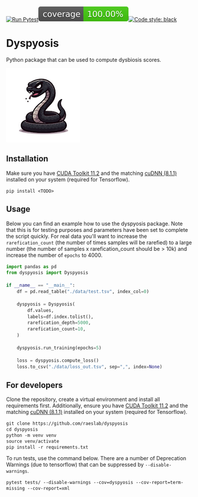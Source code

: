 [![Run Pytest](https://github.com/raeslab/dyspyosis/actions/workflows/autopytest.yml/badge.svg)](https://github.com/raeslab/dyspyosis/actions/workflows/autopytest.yml)[![Coverage](https://raw.githubusercontent.com/raeslab/dyspyosis/main/docs/coverage-badge.svg)](https://raw.githubusercontent.com/raeslab/dyspyosis/main/docs/coverage-badge.svg)[![Code style: black](https://img.shields.io/badge/code%20style-black-000000.svg)](https://github.com/psf/black)

# Dyspyosis

Python package that can be used to compute dysbiosis scores.

![A gumpy black snake, minimalist illustration](./docs/img/dyspyosis_logo_small.jpg)

## Installation

Make sure you have [CUDA Toolkit 11.2] and the matching [cuDNN (8.1.1)] installed on your system (required for Tensorflow).

```commandline
pip install <TODO>
```

## Usage

Below you can find an example how to use the dyspyosis package. Note that this is for testing purposes and parameters 
have been set to complete the script quickly. For real data you'll want to increase the ```rarefication_count``` (the 
number of times samples will be rarefied) to a large number (the number of samples x rarefication_count should be > 10k) 
and increase the number of ```epochs``` to 4000.

```python
import pandas as pd
from dyspyosis import Dyspyosis

if __name__ == "__main__":
    df = pd.read_table("./data/test.tsv", index_col=0)

    dyspyosis = Dyspyosis(
        df.values,
        labels=df.index.tolist(),
        rarefication_depth=5000,
        rarefication_count=10,
    )

    dyspyosis.run_training(epochs=5)

    loss = dyspyosis.compute_loss()
    loss.to_csv("./data/loss_out.tsv", sep=",", index=None)
```

## For developers

Clone the repository, create a virtual environment and install all requirements first. Additionally, ensure you have
[CUDA Toolkit 11.2] and the matching [cuDNN (8.1.1)] installed on your system (required for Tensorflow).

```commandline
git clone https://github.com/raeslab/dyspyosis
cd dyspyosis
python -m venv venv
source venv/activate
pip install -r requirements.txt
```

To run tests, use the command below. There are a number of Deprecation Warnings (due to tensorflow) that can be
suppressed by ```--disable-warnings```.

```commandline
pytest tests/ --disable-warnings --cov=dyspyosis --cov-report=term-missing --cov-report=xml
```

[CUDA Toolkit 11.2]: https://developer.nvidia.com/cuda-11.2.0-download-archive
[cuDNN (8.1.1)]: https://developer.nvidia.com/rdp/cudnn-archive